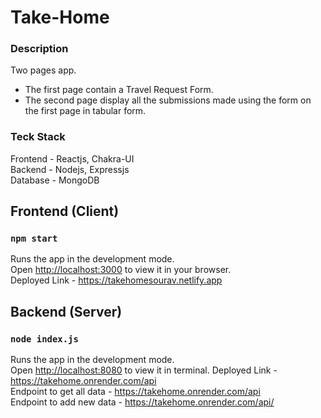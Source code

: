 # Take-Home

### Description

Two pages app.

- The first page contain a Travel Request Form.
- The second page display all the submissions made using the form on the first page in tabular form.

### Teck Stack

Frontend - Reactjs, Chakra-UI
<br/>
Backend - Nodejs, Expressjs
<br/>
Database - MongoDB

## Frontend (Client)

### `npm start`

Runs the app in the development mode.\
Open [http://localhost:3000](http://localhost:3000) to view it in your browser.\
Deployed Link - https://takehomesourav.netlify.app

## Backend (Server)

### `node index.js`

Runs the app in the development mode.\
Open [http://localhost:8080](http://localhost:8080) to view it in terminal.
Deployed Link - https://takehome.onrender.com/api
<br/>
Endpoint to get all data - https://takehome.onrender.com/api
<br/>
Endpoint to add new data - https://takehome.onrender.com/api/

